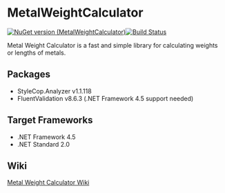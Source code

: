 # MetalWeightCalculator
[![NuGet version (MetalWeightCalculator)](https://img.shields.io/nuget/v/MetalWeightCalculator.svg?style=flat-square)](https://www.nuget.org/packages/MetalWeightCalculator/)[![Build Status](https://dev.azure.com/salzschneider/MetalWeightCalculator/_apis/build/status/salzschneider.MetalWeightCalculator?branchName=main)](https://dev.azure.com/salzschneider/MetalWeightCalculator/_build/latest?definitionId=4&branchName=main)

Metal Weight Calculator is a fast and simple library for calculating weights or lengths of metals. 

Packages
----------------
- StyleCop.Analyzer v1.1.118
- FluentValidation v8.6.3 (.NET Framework 4.5 support needed)

## Target Frameworks

- .NET Framework 4.5
- .NET Standard 2.0

Wiki
----------------

[Metal Weight Calculator Wiki](https://github.com/salzschneider/MetalWeightCalculator/wiki)
